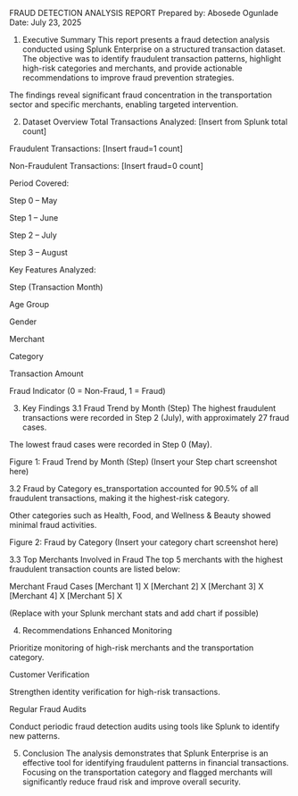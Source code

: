 FRAUD DETECTION ANALYSIS REPORT
Prepared by: Abosede Ogunlade
Date: July 23, 2025
1. Executive Summary
This report presents a fraud detection analysis conducted using Splunk Enterprise on a structured transaction dataset. The objective was to identify fraudulent transaction patterns, highlight high-risk categories and merchants, and provide actionable recommendations to improve fraud prevention strategies.

The findings reveal significant fraud concentration in the transportation sector and specific merchants, enabling targeted intervention.

2. Dataset Overview
Total Transactions Analyzed: [Insert from Splunk total count]

Fraudulent Transactions: [Insert fraud=1 count]

Non-Fraudulent Transactions: [Insert fraud=0 count]

Period Covered:

Step 0 – May

Step 1 – June

Step 2 – July

Step 3 – August

Key Features Analyzed:

Step (Transaction Month)

Age Group

Gender

Merchant

Category

Transaction Amount

Fraud Indicator (0 = Non-Fraud, 1 = Fraud)

3. Key Findings
3.1 Fraud Trend by Month (Step)
The highest fraudulent transactions were recorded in Step 2 (July), with approximately 27 fraud cases.

The lowest fraud cases were recorded in Step 0 (May).

Figure 1: Fraud Trend by Month (Step)
(Insert your Step chart screenshot here)

3.2 Fraud by Category
es_transportation accounted for 90.5% of all fraudulent transactions, making it the highest-risk category.

Other categories such as Health, Food, and Wellness & Beauty showed minimal fraud activities.

Figure 2: Fraud by Category
(Insert your category chart screenshot here)

3.3 Top Merchants Involved in Fraud
The top 5 merchants with the highest fraudulent transaction counts are listed below:

Merchant	Fraud Cases
[Merchant 1]	X
[Merchant 2]	X
[Merchant 3]	X
[Merchant 4]	X
[Merchant 5]	X

(Replace with your Splunk merchant stats and add chart if possible)

4. Recommendations
Enhanced Monitoring

Prioritize monitoring of high-risk merchants and the transportation category.

Customer Verification

Strengthen identity verification for high-risk transactions.

Regular Fraud Audits

Conduct periodic fraud detection audits using tools like Splunk to identify new patterns.

5. Conclusion
The analysis demonstrates that Splunk Enterprise is an effective tool for identifying fraudulent patterns in financial transactions. Focusing on the transportation category and flagged merchants will significantly reduce fraud risk and improve overall security.

